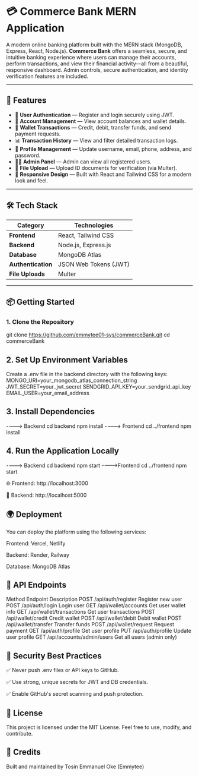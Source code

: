 # 💳 Commerce Bank MERN Application

A modern online banking platform built with the MERN stack (MongoDB, Express, React, Node.js). **Commerce Bank** offers a seamless, secure, and intuitive banking experience where users can manage their accounts, perform transactions, and view their financial activity—all from a beautiful, responsive dashboard. Admin controls, secure authentication, and identity verification features are included.

---

## 🚀 Features

- 🔐 **User Authentication** — Register and login securely using JWT.
- 💼 **Account Management** — View account balances and wallet details.
- 💸 **Wallet Transactions** — Credit, debit, transfer funds, and send payment requests.
- 📊 **Transaction History** — View and filter detailed transaction logs.
- 👤 **Profile Management** — Update username, email, phone, address, and password.
- 🧑‍💼 **Admin Panel** — Admin can view all registered users.
- 📂 **File Upload** — Upload ID documents for verification (via Multer).
- 📱 **Responsive Design** — Built with React and Tailwind CSS for a modern look and feel.

---

## 🛠️ Tech Stack

| Category       | Technologies                  |
|----------------|-------------------------------|
| **Frontend**   | React, Tailwind CSS           |
| **Backend**    | Node.js, Express.js           |
| **Database**   | MongoDB Atlas                 |
| **Authentication** | JSON Web Tokens (JWT)     |
| **File Uploads**   | Multer                    |

---

## 📦 Getting Started

### 1. Clone the Repository

git clone https://github.com/emmytee01-sys/commerceBank.git
cd commerceBank

## 2. Set Up Environment Variables

Create a .env file in the backend directory with the following keys:
MONGO_URI=your_mongodb_atlas_connection_string
JWT_SECRET=your_jwt_secret
SENDGRID_API_KEY=your_sendgrid_api_key
EMAIL_USER=your_email_address

## 3. Install Dependencies
----> Backend
cd backend
npm install
----> Frontend
cd ../frontend
npm install

## 4. Run the Application Locally
----> Backend
cd backend
npm start
---->Frontend
cd ../frontend
npm start

🌐 Frontend: http://localhost:3000

🔗 Backend: http://localhost:5000

## 🌍 Deployment
You can deploy the platform using the following services:

Frontend: Vercel, Netlify

Backend: Render, Railway

Database: MongoDB Atlas

## 🔌 API Endpoints
Method	Endpoint	Description
POST	/api/auth/register	Register new user
POST	/api/auth/login	Login user
GET	/api/wallet/accounts	Get user wallet info
GET	/api/wallet/transactions	Get user transactions
POST	/api/wallet/credit	Credit wallet
POST	/api/wallet/debit	Debit wallet
POST	/api/wallet/transfer	Transfer funds
POST	/api/wallet/request	Request payment
GET	/api/auth/profile	Get user profile
PUT	/api/auth/profile	Update user profile
GET	/api/accounts/admin/users	Get all users (admin only)

## 🔐 Security Best Practices
✅ Never push .env files or API keys to GitHub.

✅ Use strong, unique secrets for JWT and DB credentials.

✅ Enable GitHub's secret scanning and push protection.

## 📄 License
This project is licensed under the MIT License.
Feel free to use, modify, and contribute.

## 🙌 Credits
Built and maintained by Tosin Emmanuel Oke (Emmytee)
